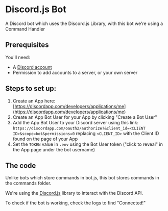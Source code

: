 # Discord.js Bot

A Discord bot which uses the Discord.js Library, with this bot we're using a Command Handler

## Prerequisites

You'll need:
 - A [Discord account](https://discordapp.com/register)
 - Permission to add accounts to a server, or your own server

## Steps to set up:

1. Create an App here: [https://discordapp.com/developers/applications/me](https://discordapp.com/developers/applications/me)
2. Create an App Bot User for your App by clicking "Create a Bot User"
3. Add the App Bot User to your Discord server using this link: `https://discordapp.com/oauth2/authorize?&client_id=<CLIENT ID>&scope=bot&permissions=0` replacing `<CLIENT_ID>` with the Client ID found on the page of your App
4. Set the `TOKEN` value in `.env` using the Bot User token ("click to reveal" in the App page under the bot username)

## The code

Unlike bots which store commands in bot.js, this bot stores commands in the commands folder.

We're using the [Discord.js](https://discord.js.org/#/) library to interact with the Discord API.

To check if the bot is working, check the logs to find "Connected!"